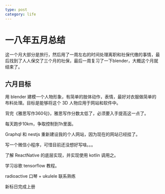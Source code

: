 ```yaml
---
type: post
category: life
---
```

# 一八年五月总结

这一个月大部分是旅行，然后用了一周左右的时间处理离职和社保代缴的事情，最后找到了人人保交了三个月的社保，最后一周复习了一下blender，大概这个月就结束了。

## 六月目标

用 blender 建模一个人物形象，有简单的肢体动作，表情，最好对衣服做简单的布料处理。目标是能够将这个 3D 人物应用于网站和软件中。

背完《雅思写作360句》，雅思写作分数太低了，必须要入手提高这一点了。

每天跑步10km，争取控制到1h里面。

Graphql 和 nestjs 重新建设我的个人网站，因为现在的网站已经挂了。

写一个微信小程序，可惜目前还没想好写啥。。。

了解 ReactNative 的底层实现，并实现使用 kotlin 调用之。

学习谷歌 tensorflow 教程。

radioactive 口琴 + ukulele 联系熟练

新标日完成上册